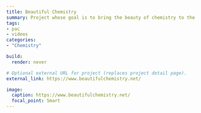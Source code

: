 ```yaml
---
title: Beautiful Chemistry
summary: Project whose goal is to bring the beauty of chemistry to the general public.
tags:
- pac
- videos
categories:
- "Chemistry"

build:
  render: never

# Optional external URL for project (replaces project detail page).
external_link: https://www.beautifulchemistry.net/

image:
  caption: https://www.beautifulchemistry.net/
  focal_point: Smart
---
```

